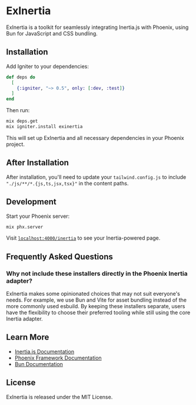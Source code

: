 # ExInertia

ExInertia is a toolkit for seamlessly integrating Inertia.js with Phoenix, using Bun for JavaScript and CSS bundling.

## Installation

Add Igniter to your dependencies:

```elixir
def deps do
  [
    {:igniter, "~> 0.5", only: [:dev, :test]}
  ]
end
```

Then run:

```bash
mix deps.get
mix igniter.install exinertia
```

This will set up ExInertia and all necessary dependencies in your Phoenix project.

## After Installation

After installation, you'll need to update your `tailwind.config.js` to include `"./js/**/*.{js,ts,jsx,tsx}"` in the content paths.

## Development

Start your Phoenix server:

```bash
mix phx.server
```

Visit [`localhost:4000/inertia`](http://localhost:4000/inertia) to see your Inertia-powered page.

## Frequently Asked Questions

### Why not include these installers directly in the Phoenix Inertia adapter?

ExInertia makes some opinionated choices that may not suit everyone's needs. For example, we use Bun and Vite for asset bundling instead of the more commonly used esbuild. By keeping these installers separate, users have the flexibility to choose their preferred tooling while still using the core Inertia adapter.

## Learn More

- [Inertia.js Documentation](https://inertiajs.com/)
- [Phoenix Framework Documentation](https://hexdocs.pm/phoenix/overview.html)
- [Bun Documentation](https://bun.sh/docs)

## License

ExInertia is released under the MIT License.
